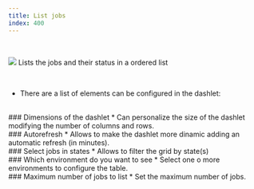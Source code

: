 ```yaml
---
title: List jobs
index: 400
---
```


    
<br />

<img src="/static/images/icons/report_default.png" />  Lists the jobs and their status in a ordered list


<br />

* There are a list of elements can be configured in the dashlet:

<br />
### Dimensions of the dashlet
* Can personalize the size of the dashlet modifying the number of columns and rows.

<br />
### Autorefresh
* Allows to make the dashlet more dinamic adding an automatic refresh (in minutes).


<br />
###  Select jobs in states
* Allows to filter the grid by state(s)

<br />
### Which environment do you want to see
* Select one o more environments to configure the table.


<br />
### Maximum number of jobs to list
* Set the maximum number of jobs. 